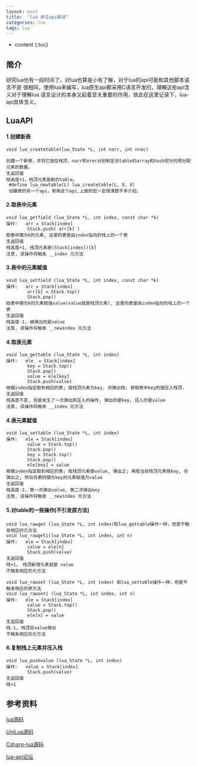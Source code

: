 ```yaml
---
layout: post
title:  "lua 原生api解读"
categories: lua
tags: lua
---
```


* content
{:toc}

## 简介

研究lua也有一段时间了，对lua也算是小有了解，对于lua的api可能和其他脚本语言不是
很相同，使用lua来编写，lua原生api都采用C语言开发的，理解这些api含义对于理解lua
语言设计的本身又起着至关重要的作用，故此在这里记录下，lua-api具体含义。

## LuaAPI

#### 1.创建新表
```
void lua_createtable(lua_State *L, int narr, int nrec)

创建一个新表，并将它放在栈顶，narr和nrec分别制定该table的array和hash部分的预分配
元素的数量。
无返回值
栈高度+1，栈顶元素是新的table。
 #define lua_newtable(L) lua_createtable(L, 0, 0)
 创建表的另一个api，常用这个api,上面的宏一定很清楚不多介绍。
 ```



#### 2.取表中元素
```
void lua_getfield (lua_State *L, int index, const char *k)
操作:   arr = Stack[index]
        Stack.push( arr[k] )
取表中键为k的元素, 这里的表是由index指向的栈上的一个表
无返回值
栈高度+1, 栈顶元素是(Stack[index])[k]
注意, 该操作将触发 __index 元方法
```

#### 3.表中的元素赋值
```
void lua_setfield (lua_State *L, int index, const char *k)
操作:   arr = Stack[index]
        arr[k] = Stack.top()
        Stack.pop()
给表中键为k的元素赋值value(value就是栈顶元素), 这里的表是由index指向的栈上的一个表
无返回值
栈高度-1, 被弹出的是value
注意, 该操作将触发 __newindex 元方法
```

#### 4.取表元素
```
void lua_gettable (lua_State *L, int index)
操作:   ele  = Stack[index]
        key = Stack.top()
        Stack.pop()
        value = ele[key]
        Stack.push(value)
根据index指定取到相应的表; 取栈顶元素为key, 并弹出栈; 获取表中key的值压入栈顶.
无返回值
栈高度不变, 但是发生了一次弹出和压入的操作, 弹出的是key, 压入的是value
注意, 该操作将触发 __index 元方法
```

#### 4.表元素赋值
```
void lua_settable (lua_State *L, int index)
操作:   ele = Stack[index]
        value = Stack.top()
        Stack.pop()
        key = Stack.top()
        Stack.pop()
        ele[key] = value
根据index指定取到相应的表; 取栈顶元素做value, 弹出之; 再取当前栈顶元素做key, 亦弹出之; 然后将表的键为key的元素赋值为value
无返回值
栈高度-2, 第一次弹出value, 第二次弹出key
注意, 该操作将触发 __newindex 元方法
```

#### 5.对table的一些操作[不引发原方法]
```
void lua_rawget (lua_State *L, int index)和lua_gettable操作一样，但是不触发相应的元方法 
void lua_rawgeti(lua_State *L, int index, int n)
操作:   ele = Stack[index]
        value = ele[n]
        Stack.push(value)
无返回值
栈+1， 栈顶新增元素就是 value
不触发相应的元方法

void lua_rawset (lua_State *L, int index) 和lua_settable操作一样，但是不触发相应的原方法
void lua_rawseti (lua_State *L, int index, int n) 
操作:   ele = Stack[index]
        value = Stack.top()
        Stack.pop()
        ele[n] = value
无返回值
栈-1, 栈顶将value弹出
不触发相应的元方法
```

#### 6.复制栈上元素并压入栈
```
void lua_pushvalue (lua_State *L, int index)
操作:   value = Stack[index]       
        Stack.push(value)
无返回值
栈+1 
```

## 参考资料

[lua源码](https://github.com/lua/lua)

[UniLua源码](https://github.com/xebecnan/UniLua)

[Csharp-lua源码](https://github.com/abaojin/csharp-lua)

[lua-api论坛](http://www.cnblogs.com/ringofthec/archive/2010/10/22/lua.html)



	






